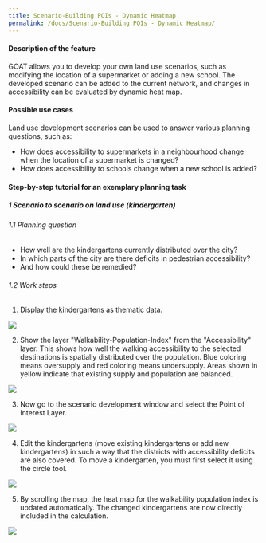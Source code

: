```yaml
---
title: Scenario-Building POIs - Dynamic Heatmap
permalink: /docs/Scenario-Building POIs - Dynamic Heatmap/
---
```


#### Description of the feature
GOAT allows you to develop your own land use scenarios, such as modifying the location of a supermarket or adding a new school. The developed scenario can be added to the current network, and changes in accessibility can be evaluated by dynamic heat map.  

#### Possible use cases
Land use development scenarios can be used to answer various planning questions, such as:
- How does accessibility to supermarkets in a neighbourhood change when the location of a supermarket is changed?
- How does accessibility to schools change when a new school is added?


#### Step-by-step tutorial for an exemplary planning task
##### 1 Scenario to scenario on land use (kindergarten)
###### 1.1 Planning question
- How well are the kindergartens currently distributed over the city? 
- In which parts of the city are there deficits in pedestrian accessibility? 
- And how could these be remedied?


###### 1.2 Work steps

1. Display the kindergartens as thematic data.
<img class="img-responsive" src="../../img/Docs/training materials/Scenario_POIs/kindergarten.png">


2. Show the layer "Walkability-Population-Index" from the "Accessibility" layer. This shows how well the walking accessibility to the selected destinations is spatially distributed over the population. Blue coloring means oversupply and red coloring means undersupply. Areas shown in yellow indicate that existing supply and population are balanced.
<img class="img-responsive" src="../../img/Docs/training materials/Scenario_POIs/walkability_popoulation_index.png">

3. Now go to the scenario development window and select the Point of Interest Layer.
<img class="img-responsive" src="../../img/Docs/training materials/Scenario_POIs/PointofInterest.png">

4. Edit the kindergartens (move existing kindergartens or add new kindergartens) in such a way that the districts with accessibility deficits are also covered. To move a kindergarten, you must first select it using the circle tool.
<img class="img-responsive" src="../../img/Docs/training materials/Scenario_POIs/circle_tool.png">

5. By scrolling the map, the heat map for the walkability population index is updated automatically. The changed kindergartens are now directly included in the calculation.
<img class="img-responsive" src="../../img/Docs/training materials/Scenario_POIs/new_kindergarden.png">








 